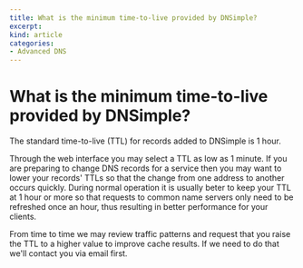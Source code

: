 ```yaml
---
title: What is the minimum time-to-live provided by DNSimple?
excerpt: 
kind: article
categories:
- Advanced DNS
---
```


# What is the minimum time-to-live provided by DNSimple?

The standard time-to-live (TTL) for records added to DNSimple is 1 hour.

Through the web interface you may select a TTL as low as 1 minute. If you are preparing to change DNS records for a service then you may want to lower your records' TTLs so that the change from one address to another occurs quickly. During normal operation it is usually beter to keep your TTL at 1 hour or more so that requests to common name servers only need to be refreshed once an hour, thus resulting in better performance for your clients.

From time to time we may review traffic patterns and request that you raise the TTL to a higher value to improve cache results. If we need to do that we'll contact you via email first.
